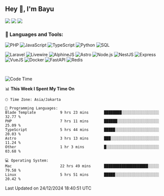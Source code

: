## Hey 👋, I'm Bayu 

<a href="mailto:bayurifkialgh@gmail.com" target="_blank"><img src="https://img.shields.io/badge/-Gmail-red?style=flat&logo=Gmail&logoColor=white"/></a>
<a href="https://t.me/bayurifkialgh" target="_blank"><img src="https://img.shields.io/badge/-Telegram-0077B5?style=flat&logo=Telegram&logoColor=white"/></a>
<a href="https://projects.co.id/public/browse_users/view/8d311e/bayurifkialgh" target="_blank"><img src="https://img.shields.io/badge/project.co.id-orange"/></a>


### 🔨 Languages and Tools:

![PHP](https://img.shields.io/badge/-PHP-000?&logo=PHP)
![JavaScript](https://img.shields.io/badge/-JavaScript-000?&logo=JavaScript)
![TypeScript](https://img.shields.io/badge/-TypeScript-000?&logo=TypeScript)
![Python](https://img.shields.io/badge/-Python-000?&logo=Python)
![SQL](https://img.shields.io/badge/-SQL-000?&logo=MySQL)

![Laravel](https://img.shields.io/badge/-Laravel-000?&logo=Laravel)
![Livewire](https://img.shields.io/badge/-Livewire-000?&logo=Livewire&logoColor=red)
![AlphineJS](https://img.shields.io/badge/-AlphineJS-000?&logo=alphine.js)
![Astro](https://img.shields.io/badge/-Astro-000?&logo=astro)
![Node.js](https://img.shields.io/badge/-Node.js-000?&logo=node.js)
![NestJS](https://img.shields.io/badge/-NestJS-000?&logo=nestjs&logoColor=red)
![Express](https://img.shields.io/badge/-Express.js-000?&logo=express.js)
![VueJS](https://img.shields.io/badge/-VueJS-000?&logo=vue.js)
![Docker](https://img.shields.io/badge/-Docker-000?&logo=Docker)
![FastAPI](https://img.shields.io/badge/-FastAPI-000?&logo=FastAPI)
![Redis](https://img.shields.io/badge/-Redis-000?&logo=Redis)

<br />

<!--START_SECTION:waka-->
![Code Time](http://img.shields.io/badge/Code%20Time-358%20hrs%2046%20mins-blue)

📊 **This Week I Spent My Time On** 

```text
🕑︎ Time Zone: Asia/Jakarta

💬 Programming Languages: 
Blade Template           9 hrs 23 mins       ████████░░░░░░░░░░░░░░░░░   32.77 % 
PHP                      7 hrs 11 mins       ██████░░░░░░░░░░░░░░░░░░░   25.09 % 
TypeScript               5 hrs 44 mins       █████░░░░░░░░░░░░░░░░░░░░   20.03 % 
Astro                    3 hrs 13 mins       ███░░░░░░░░░░░░░░░░░░░░░░   11.24 % 
Other                    1 hr 3 mins         █░░░░░░░░░░░░░░░░░░░░░░░░   03.68 % 

💻 Operating System: 
Mac                      22 hrs 49 mins      ████████████████████░░░░░   79.58 % 
Linux                    5 hrs 51 mins       █████░░░░░░░░░░░░░░░░░░░░   20.42 % 
```


 Last Updated on 24/12/2024 18:40:51 UTC
<!--END_SECTION:waka-->
